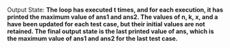 Output State: **The loop has executed t times, and for each execution, it has printed the maximum value of ans1 and ans2. The values of n, k, x, and a have been updated for each test case, but their initial values are not retained. The final output state is the last printed value of ans, which is the maximum value of ans1 and ans2 for the last test case.**